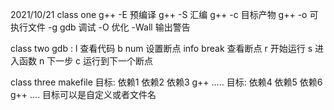 2021/10/21   class one 
g++ -E   预编译
g++ -S   汇编
g++ -c   目标产物
g++ -o   可执行文件
-g      gdb 调试
-O      优化
-Wall   输出警告

class two 
gdb :
l  查看代码
b num   设置断点
info break   查看断点
r  开始运行
s  进入函数
n  下一步
c  运行到下一个断点

class three
makefile 
目标: 依赖1 依赖2 依赖3
     g++ .....
目标: 依赖4 依赖5 依赖6
     g++ ....
目标可以是自定义或者文件名